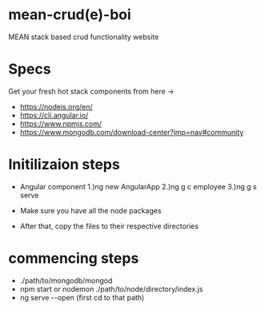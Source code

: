 # mean-crud(e)-boi
MEAN stack based crud functionality website
# Specs 
Get your fresh hot stack components from here ->
- https://nodejs.org/en/
- https://cli.angular.io/
- https://www.npmjs.com/
- https://www.mongodb.com/download-center?jmp=nav#community

# Initilizaion steps
- Angular component
  1.)ng new AngularApp
  2.)ng g c employee
  3.)ng g s serve

- Make sure you have all the node packages
- After that, copy the files to their respective directories

# commencing steps
- ./path/to/mongodb/mongod
- npm start or nodemon ./path/to/node/directory/index.js
- ng serve --open   (first cd to that path)
